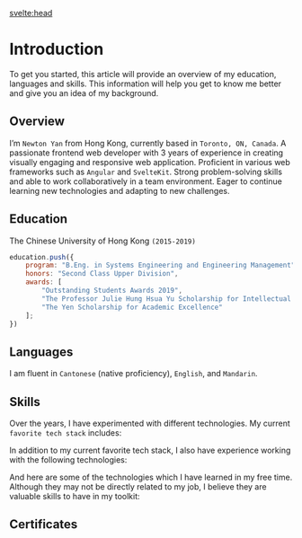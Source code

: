 <script lang="ts">
    import SkillShowcase from '$components/SkillShowcase.svelte';
	export let data;
</script>

<svelte:head>

<title>Introduction | Newton Yan</title>
</svelte:head>

# Introduction

To get you started, this article will provide an overview of my education, languages and skills. This information will help you get to know me better and give you an idea of my background.

## Overview

I’m `Newton Yan` from Hong Kong, currently based in `Toronto, ON, Canada`. A passionate frontend web developer with 3 years of experience in creating visually engaging and responsive web
application. Proficient in various web frameworks such as `Angular` and `SvelteKit`. Strong problem-solving skills and
able to work collaboratively in a team environment. Eager to continue learning new technologies and adapting to new
challenges.

## Education

The Chinese University of Hong Kong `(2015-2019)`

```js
education.push({
	program: "B.Eng. in Systems Engineering and Engineering Management",
	honors: "Second Class Upper Division",
	awards: [
		"Outstanding Students Awards 2019",
		"The Professor Julie Hung Hsua Yu Scholarship for Intellectual Excel-leration",
		"The Yen Scholarship for Academic Excellence"
	];
})
```

## Languages

I am fluent in `Cantonese` (native proficiency), `English`, and `Mandarin`.

## Skills

Over the years, I have experimented with different technologies. My current `favorite tech stack` includes:
<SkillShowcase list={data.favouriteStack}/>

In addition to my current favorite tech stack, I also have experience working with the following technologies:
<SkillShowcase list={data.intermediateStack}/>

And here are some of the technologies which I have learned in my free time. Although they may not be directly related to my job, I believe they are valuable skills to have in my toolkit:
<SkillShowcase list={data.otherTools}/>

## Certificates

<SkillShowcase list={data.certificates}/>
